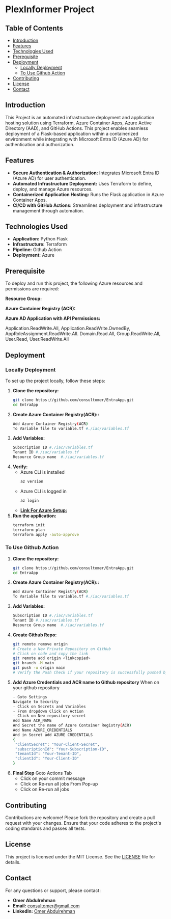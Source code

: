 # PlexInformer Project

## Table of Contents
- [Introduction](#introduction)
- [Features](#features)
- [Technologies Used](#technologies-used)
- [Prerequisite](#prerequisite)
- [Deployment](#deployment)
  - [Locally Deployment](#locally-deployment)
  - [To Use Github Action](#to-use-github-action)
- [Contributing](#contributing)
- [License](#license)
- [Contact](#contact)

## Introduction

This Project is an automated infrastructure deployment and application hosting solution using Terraform, Azure Container Apps, Azure Active Directory (AAD), and GitHub Actions. This project enables seamless deployment of a Flask-based application within a containerized environment while integrating with Microsoft Entra ID (Azure AD) for authentication and authorization.

## Features
- **Secure Authentication & Authorization:** Integrates Microsoft Entra ID (Azure AD) for user authentication.
- **Automated Infrastructure Deployment:** Uses Terraform to define, deploy, and manage Azure resources.
- **Containerized Application Hosting:** Runs the Flask application in Azure Container Apps.
- **CI/CD with GitHub Actions:** Streamlines deployment and infrastructure management through automation.

## Technologies Used
- **Application:** Python Flask
- **Infrastructure:** Terraform
- **Pipeline:** Github Action
- **Deployment:** Azure

## Prerequisite

To deploy and run this project, the following Azure resources and permissions are required:

**Resource Group:**

**Azure Container Registry (ACR):**

**Azure AD Application with API Permissions:**

Application.ReadWrite.All,
Application.ReadWrite.OwnedBy,
AppRoleAssignment.ReadWrite.All.
Domain.Read.All,
Group.ReadWrite.All,
User.Read,
User.ReadWrite.All


## Deployment

### Locally Deployment
To set up the project locally, follow these steps:

1. **Clone the repository:**
   ```bash
   git clone https://github.com/consultomer/EntraApp.git
   cd EntraApp
2. **Create Azure Container Registry(ACR)::**
   ```bash
   Add Azure Container Registry(ACR) 
   To Variable file to variable.tf #./iac/variables.tf
3. **Add Variables:**
   ```bash
   Subscription ID #./iac/variables.tf
   Tenant ID #./iac/variables.tf
   Resource Group name  #./iac/variables.tf
4. **Verify:**
   - Azure CLI is installed
      ```bash 
      az version
      ```
   - Azure CLI is logged in 
      ```bash 
      az login
   - [**Link For Azure Setup:**](https://learn.microsoft.com/en-us/cli/azure/get-started-with-azure-cli)
5. **Run the application:**
   ```bash
   terraform init
   terraform plan
   terraform apply -auto-approve
### To Use Github Action  
1. **Clone the repository:**
   ```bash
   git clone https://github.com/consultomer/EntraApp.git
   cd EntraApp
2. **Create Azure Container Registry(ACR)::**
   ```bash
   Add Azure Container Registry(ACR) 
   To Variable file to variable.tf #./iac/variables.tf
3. **Add Variables:**
   ```bash
   Subscription ID #./iac/variables.tf
   Tenant ID #./iac/variables.tf
   Resource Group name  #./iac/variables.tf
4. **Create Github Repo:**
   ```bash
   git remote remove origin
   # Create a New Private Repository on GitHub
   # Click on code and copy the link
   git remote add origin <linkcopied>
   git branch -M main
   git push -u origin main
   # Verify the Push Check if your repository is successfully pushed by visiting
5. **Add Azure Credentials and ACR name to Github repository**
   When on your github repository 
   ```bash
   - Goto Settings
   Navigate to Security
   - Click on Secrets and Variables
   - From dropdown Click on Action
   - Click on New repository secret
   Add Name ACR_NAME
   And Secret the name of Azure Container Registry(ACR)
   Add Name AZURE_CREDENTIALS
   And in Secret add AZURE CREDENTIALS 
   {
    "clientSecret": "Your-Client-Secret",
    "subscriptionId": "Your-Subscription-ID",
    "tenantId": "Your-Tenant-ID",
    "clientId": "Your-Client-ID"
   }
6. **Final Step**
   Goto Actions Tab
   - Click on your commit message
   - Click on Re-run all jobs
   From Pop-up
   - Click on Re-run all jobs


## Contributing
Contributions are welcome! Please fork the repository and create a pull request with your changes. Ensure that your code adheres to the project's coding standards and passes all tests.

## License
This project is licensed under the MIT License. See the [LICENSE](LICENSE) file for details.

## Contact
For any questions or support, please contact:

- **Omer Abdulrehman**
- **Email:** [consultomer@gmail.com](mailto:consultomer@gmail.com)
- **LinkedIn:** [Omer Abdulrehman](https://www.linkedin.com/in/omerarehman/)